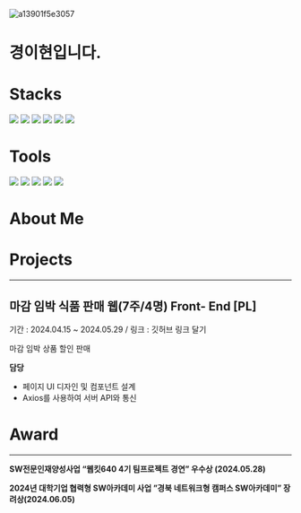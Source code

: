 

![a13901f5e3057](https://github.com/user-attachments/assets/a7f01713-be43-43ee-8a7e-3abe45aac912)



# 경이현입니다.




# Stacks

<img src="https://img.shields.io/badge/Python-3766AB?style=flat-square&logo=Python&logoColor=white"/> <img src="https://img.shields.io/badge/Java-007396?style=flat-square&logo=Java&logoColor=white"/> <img src="https://img.shields.io/badge/JavaScript-F7DF1E?style=flat-square&logo=JavaScript&logoColor=white"/> <img src="https://img.shields.io/badge/Vue.js-4FC08D?style=flat-square&logo=Vue.js&logoColor=white"/> <img src="https://img.shields.io/badge/MySQL-4479A1?style=flat-square&logo=MySQL&logoColor=white"/> <img src="https://img.shields.io/badge/TensorFlow-FF6F00?style=flat-square&logo=TensorFlow&logoColor=white"/> 

# Tools 

 <img src="https://img.shields.io/badge/Visual Studio Code-007ACC?style=flat-square&logo=Visual Studio Code&logoColor=white"/> <img src="https://img.shields.io/badge/Eclipse IDE-2C2255?style=flat-square&logo=Eclipse IDE&logoColor=white"/> <img src="https://img.shields.io/badge/Vim-019733?style=flat-square&logo=Vim&logoColor=white"/> <img src="https://img.shields.io/badge/Anaconda-44A833?style=flat-square&logo=Anaconda&logoColor=white"/> <img src="https://img.shields.io/badge/IntelliJ IDEA-000000?style=flat-square&logo=IntelliJ IDEA&logoColor=white"/> 




# About Me


 

















# Projects

---

## 마감 임박 식품 판매 웹(7주/4명) Front- End [PL]

기간 : 2024.04.15 ~ 2024.05.29 / 링크 : 깃허브 링크 달기

마감 임박 상품 할인 판매

**담당**

- 페이지 UI 디자인 및 컴포넌트 설계
- Axios를 사용하여 서버 API와 통신

# Award

---

**SW전문인재양성사업 “웹킷640 4기 팀프로젝트 경연” 우수상 (2024.05.28)**

**2024년 대학기업 협력형 SW아카데미 사업 ”경북 네트워크형 캠퍼스 SW아카데미” 장려상(2024.06.05)**

